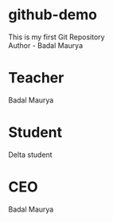 # github-demo
This is my first Git Repository
<br>
Author - Badal Maurya

# Teacher
Badal Maurya

# Student
Delta student

# CEO
Badal Maurya